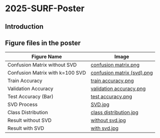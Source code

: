 # 2025-SURF-Poster

## Introduction

## Figure files in the poster

| Figure Name       | Image                                |
|------------|--------------------------------------|
| Confusion Matrix without SVD       | [confusion matrix.png](https://github.com/Guameezia/2025_SURF_Poster_in_XJTLU/blob/a2d506813bff0c5524757d87ae8c055334c4314a/Images/confusion%20matrix.png) |
| Confusion Matrix with k=100 SVD   | [confusion matrix (svd).png](https://github.com/Guameezia/2025_SURF_Poster_in_XJTLU/blob/ebb5cfcfd354dde653f7ff1c307a3aec9d4ec0c6/Images/confusion%20matrix%20(svd).png) |
| Train Accuracy | [train accuracy.png](https://github.com/Guameezia/2025_SURF_Poster_in_XJTLU/blob/b6a6c32fd87b9e3a7ccc1f5400d1b0f7f698f649/Images/train%20accuracy.png) |
| Validation Accuracy | [validation accuracy.png](https://github.com/Guameezia/2025_SURF_Poster_in_XJTLU/blob/1e4e6a7efe8c8688c255fbf37272c18eb12a1705/Images/validation%20accuracy.png) |
| Test Accuracy (Bar) | [test accuracy.png](https://github.com/Guameezia/2025_SURF_Poster_in_XJTLU/blob/68db33e55454aeb845aadb9043ee09b02900ac5b/Images/test%20accuracy.png) |
| SVD Process |  [SVD.jpg](https://github.com/Guameezia/2025_SURF_Poster_in_XJTLU/blob/86982f56342927dcc48000cb73504fd9b3a6aa13/Images/SVD.jpg)  |
| Class Distribution | [class distribution.jpg](https://github.com/Guameezia/2025_SURF_Poster_in_XJTLU/blob/bba6f78975438352bd0facd8120ecf578b4a80a5/Images/class%20distribution.jpg) |
| Result without SVD | [without svd.jpg](https://github.com/Guameezia/2025_SURF_Poster_in_XJTLU/blob/6ce006aa7ec6d88083796a7707384d0f81c81eb5/Images/without%20svd.jpg) |
| Result with SVD | [with svd.jpg](https://github.com/Guameezia/2025_SURF_Poster_in_XJTLU/blob/9074376bf7a4944bcc45f27c4b5517dc15fc4e97/Images/with%20svd.jpg) |
